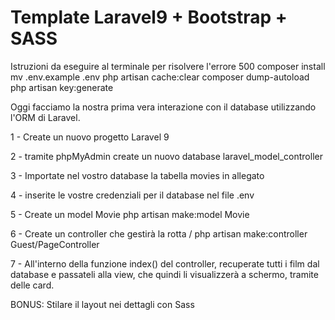 # Template Laravel9 + Bootstrap + SASS

Istruzioni da eseguire al terminale per risolvere l'errore 500
composer install 
mv .env.example .env 
php artisan cache:clear 
composer dump-autoload 
php artisan key:generate


Oggi facciamo la nostra prima vera interazione con il database utilizzando l'ORM di Laravel.

1 - Create un nuovo progetto Laravel 9

2 - tramite phpMyAdmin create un nuovo database laravel_model_controller

3 - Importate nel vostro database la tabella movies in allegato

4 - inserite le vostre credenziali per il database nel file .env

5 - Create un model Movie
php artisan make:model Movie

6 - Create un controller che gestirà la rotta /
php artisan make:controller Guest/PageController

7 - All'interno della funzione index() del controller, recuperate tutti i film dal database e passateli alla view, che quindi li visualizzerà a schermo, tramite delle card.

BONUS:
Stilare il layout nei dettagli con Sass